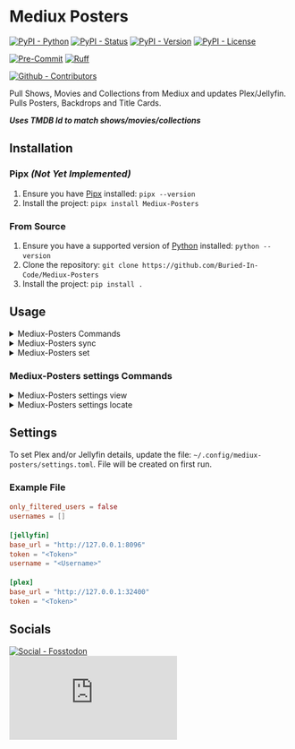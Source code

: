 # Mediux Posters

[![PyPI - Python](https://img.shields.io/pypi/pyversions/Mediux-Posters.svg?logo=PyPI&label=Python&style=flat-square)](https://pypi.python.org/pypi/Mediux-Posters/)
[![PyPI - Status](https://img.shields.io/pypi/status/Mediux-Posters.svg?logo=PyPI&label=Status&style=flat-square)](https://pypi.python.org/pypi/Mediux-Posters/)
[![PyPI - Version](https://img.shields.io/pypi/v/Mediux-Posters.svg?logo=PyPI&label=Version&style=flat-square)](https://pypi.python.org/pypi/Mediux-Posters/)
[![PyPI - License](https://img.shields.io/pypi/l/Mediux-Posters.svg?logo=PyPI&label=License&style=flat-square)](https://opensource.org/licenses/MIT)

[![Pre-Commit](https://img.shields.io/badge/pre--commit-enabled-brightgreen?logo=pre-commit&style=flat-square)](https://github.com/pre-commit/pre-commit)
[![Ruff](https://img.shields.io/badge/ruff-enabled-brightgreen?logo=ruff&style=flat-square)](https://github.com/astral-sh/ruff)

[![Github - Contributors](https://img.shields.io/github/contributors/Buried-In-Code/Mediux-Posters.svg?logo=Github&label=Contributors&style=flat-square)](https://github.com/Buried-In-Code/Mediux-Posters/graphs/contributors)

Pull Shows, Movies and Collections from Mediux and updates Plex/Jellyfin.
Pulls Posters, Backdrops and Title Cards.

**_Uses TMDB Id to match shows/movies/collections_**

## Installation

### Pipx _(Not Yet Implemented)_

1. Ensure you have [Pipx](https://pipxproject.github.io/pipx/) installed: `pipx --version`
2. Install the project: `pipx install Mediux-Posters`

### From Source

1. Ensure you have a supported version of [Python](https://www.python.org/) installed: `python --version`
2. Clone the repository: `git clone https://github.com/Buried-In-Code/Mediux-Posters`
3. Install the project: `pip install .`

## Usage

<details><summary>Mediux-Posters Commands</summary>

  <!-- RICH-CODEX hide_command: true -->
  ![`uv run Mediux-Posters --help`](docs/img/mp-commands.svg)

</details>
<details><summary>Mediux-Posters sync</summary>

  <!-- RICH-CODEX hide_command: true -->
  ![`uv run Mediux-Posters sync --help`](docs/img/mp-sync.svg)

</details>
<details><summary>Mediux-Posters set</summary>

  <!-- RICH-CODEX hide_command: true -->
  ![`uv run Mediux-Posters set --help`](docs/img/mp-set.svg)

</details>

### Mediux-Posters settings Commands

<details><summary>Mediux-Posters settings view</summary>

  <!-- RICH-CODEX hide_command: true -->
  ![`uv run Mediux-Posters settings view --help`](docs/img/mp-settings-view.svg)

</details>
<details><summary>Mediux-Posters settings locate</summary>

  <!-- RICH-CODEX hide_command: true -->
  ![`uv run Mediux-Posters settings locate --help`](docs/img/mp-settings-locate.svg)

</details>

## Settings

To set Plex and/or Jellyfin details, update the file: `~/.config/mediux-posters/settings.toml`.
File will be created on first run.

### Example File

```toml
only_filtered_users = false
usernames = []

[jellyfin]
base_url = "http://127.0.0.1:8096"
token = "<Token>"
username = "<Username>"

[plex]
base_url = "http://127.0.0.1:32400"
token = "<Token>"
```

## Socials

[![Social - Fosstodon](https://img.shields.io/badge/%40BuriedInCode-teal?label=Fosstodon&logo=mastodon&style=for-the-badge)](https://fosstodon.org/@BuriedInCode)\
[![Social - Matrix](https://img.shields.io/matrix/The-Dev-Environment:matrix.org?label=The-Dev-Environment&logo=matrix&style=for-the-badge)](https://matrix.to/#/#The-Dev-Environment:matrix.org)
